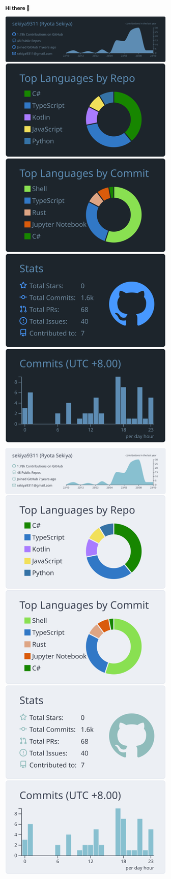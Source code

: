 ### Hi there 👋

[![](https://raw.githubusercontent.com/sekiya9311/sekiya9311/master/profile-summary-card-output/city_lights/0-profile-details.svg#gh-dark-mode-only)](https://github.com/vn7n24fzkq/github-profile-summary-cards)
[![](https://raw.githubusercontent.com/sekiya9311/sekiya9311/master/profile-summary-card-output/city_lights/1-repos-per-language.svg#gh-dark-mode-only)](https://github.com/vn7n24fzkq/github-profile-summary-cards) [![](https://raw.githubusercontent.com/sekiya9311/sekiya9311/master/profile-summary-card-output/city_lights/2-most-commit-language.svg#gh-dark-mode-only)](https://github.com/vn7n24fzkq/github-profile-summary-cards)
[![](https://raw.githubusercontent.com/sekiya9311/sekiya9311/master/profile-summary-card-output/city_lights/3-stats.svg#gh-dark-mode-only)](https://github.com/vn7n24fzkq/github-profile-summary-cards) [![](https://raw.githubusercontent.com/sekiya9311/sekiya9311/master/profile-summary-card-output/city_lights/4-productive-time.svg#gh-dark-mode-only)](https://github.com/vn7n24fzkq/github-profile-summary-cards)


[![](https://raw.githubusercontent.com/sekiya9311/sekiya9311/master/profile-summary-card-output/nord_bright/0-profile-details.svg#gh-light-mode-only)](https://github.com/vn7n24fzkq/github-profile-summary-cards)
[![](https://raw.githubusercontent.com/sekiya9311/sekiya9311/master/profile-summary-card-output/nord_bright/1-repos-per-language.svg#gh-light-mode-only)](https://github.com/vn7n24fzkq/github-profile-summary-cards) [![](https://raw.githubusercontent.com/sekiya9311/sekiya9311/master/profile-summary-card-output/nord_bright/2-most-commit-language.svg#gh-light-mode-only)](https://github.com/vn7n24fzkq/github-profile-summary-cards)
[![](https://raw.githubusercontent.com/sekiya9311/sekiya9311/master/profile-summary-card-output/nord_bright/3-stats.svg#gh-light-mode-only)](https://github.com/vn7n24fzkq/github-profile-summary-cards) [![](https://raw.githubusercontent.com/sekiya9311/sekiya9311/master/profile-summary-card-output/nord_bright/4-productive-time.svg#gh-light-mode-only)](https://github.com/vn7n24fzkq/github-profile-summary-cards)


<!--
**sekiya9311/sekiya9311** is a ✨ _special_ ✨ repository because its `README.md` (this file) appears on your GitHub profile.

Here are some ideas to get you started:

- 🔭 I’m currently working on ...
- 🌱 I’m currently learning ...
- 👯 I’m looking to collaborate on ...
- 🤔 I’m looking for help with ...
- 💬 Ask me about ...
- 📫 How to reach me: ...
- 😄 Pronouns: ...
- ⚡ Fun fact: ...
-->
